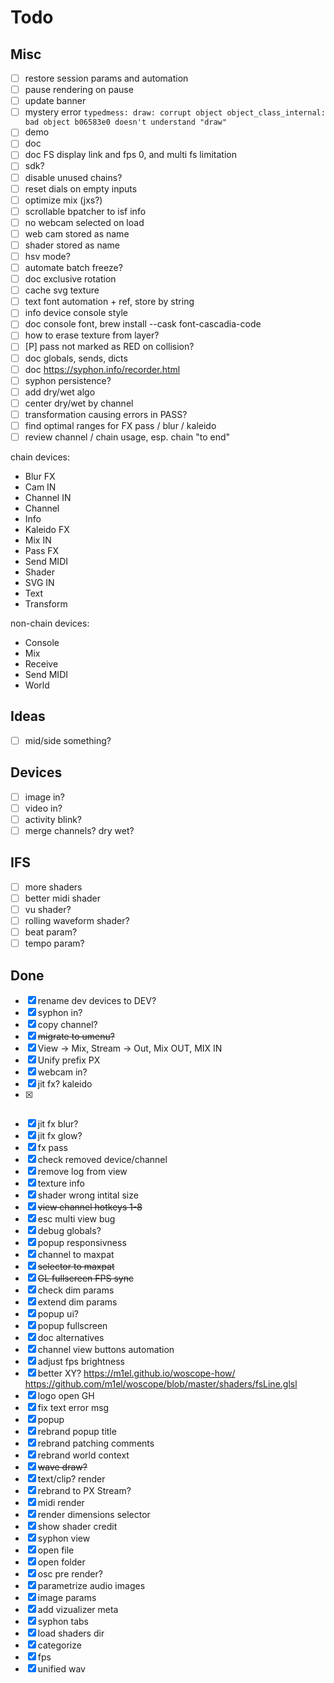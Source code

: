 # Todo

## Misc

- [ ] restore session params and automation
- [ ] pause rendering on pause
- [ ] update banner
- [ ] mystery error ```typedmess: draw: corrupt object object_class_internal: bad object b06583e0 doesn't understand "draw" ```
- [ ] demo
- [ ] doc
- [ ] doc FS display link and fps 0, and multi fs limitation
- [ ] sdk?
- [ ] disable unused chains?
- [ ] reset dials on empty inputs
- [ ] optimize mix (jxs?)
- [ ] scrollable bpatcher to isf info
- [ ] no webcam selected on load
- [ ] web cam stored as name
- [ ] shader stored as name
- [ ] hsv mode? 
- [ ] automate batch freeze?
- [ ] doc exclusive rotation
- [ ] cache svg texture
- [ ] text font automation + ref, store by string
- [ ] info device console style
- [ ] doc console font, brew install --cask font-cascadia-code
- [ ] how to erase texture from layer?
- [ ] [P] pass not marked as RED on collision?
- [ ] doc globals, sends, dicts
- [ ] doc https://syphon.info/recorder.html
- [ ] syphon persistence?
- [ ] add dry/wet algo
- [ ] center dry/wet by channel
- [ ] transformation causing errors in PASS?
- [ ] find optimal ranges for FX pass / blur / kaleido
- [ ] review channel / chain usage, esp. chain "to end"

chain devices:
  - Blur FX
  - Cam IN
  - Channel IN
  - Channel
  - Info
  - Kaleido FX
  - Mix IN
  - Pass FX
  - Send MIDI
  - Shader
  - SVG IN
  - Text
  - Transform

non-chain devices:
  - Console
  - Mix
  - Receive
  - Send MIDI
  - World

## Ideas

- [ ] mid/side something?

## Devices

- [ ] image in?
- [ ] video in?
- [ ] activity blink?
- [ ] merge channels? dry wet?

## IFS

- [ ] more shaders
- [ ] better midi shader
- [ ] vu shader?
- [ ] rolling waveform shader?
- [ ] beat param?
- [ ] tempo param?

## Done

- [x] rename dev devices to DEV?
- [x] syphon in?
- [x] copy channel?
- [x] ~~migrate to umenu?~~
- [x] View -> Mix, Stream -> Out, Mix OUT, MIX IN
- [x] Unify prefix PX
- [x] webcam in?
- [x] jit fx? kaleido
- [x] ~~~jit fx? amoeba~~~
- [x] jit fx blur?
- [x] jit fx glow?
- [x] fx pass
- [x] check removed device/channel
- [x] remove log from view
- [x] texture info
- [x] shader wrong intital size
- [x] ~~view channel hotkeys 1-8~~
- [x] esc multi view bug
- [x] debug globals?
- [x] popup responsivness
- [x] channel to maxpat
- [x] ~~selector to maxpat~~
- [x] ~~GL fullscreen FPS sync~~
- [x] check dim params
- [x] extend dim params
- [x] popup ui?
- [x] popup fullscreen
- [x] doc alternatives
- [x] channel view buttons automation
- [x] adjust fps brightness
- [x] better XY? https://m1el.github.io/woscope-how/ https://github.com/m1el/woscope/blob/master/shaders/fsLine.glsl
- [x] logo open GH
- [x] fix text error msg
- [x] popup
- [x] rebrand popup title
- [x] rebrand patching comments
- [x] rebrand world context
- [x] ~~wave draw?~~
- [x] text/clip? render
- [x] rebrand to PX Stream?
- [x] midi render
- [x] render dimensions selector
- [x] show shader credit
- [x] syphon view
- [x] open file
- [x] open folder
- [x] osc pre render?
- [x] parametrize audio images
- [x] image params
- [x] add vizualizer meta
- [x] syphon tabs
- [x] load shaders dir
- [x] categorize
- [x] fps
- [x] unified wav
